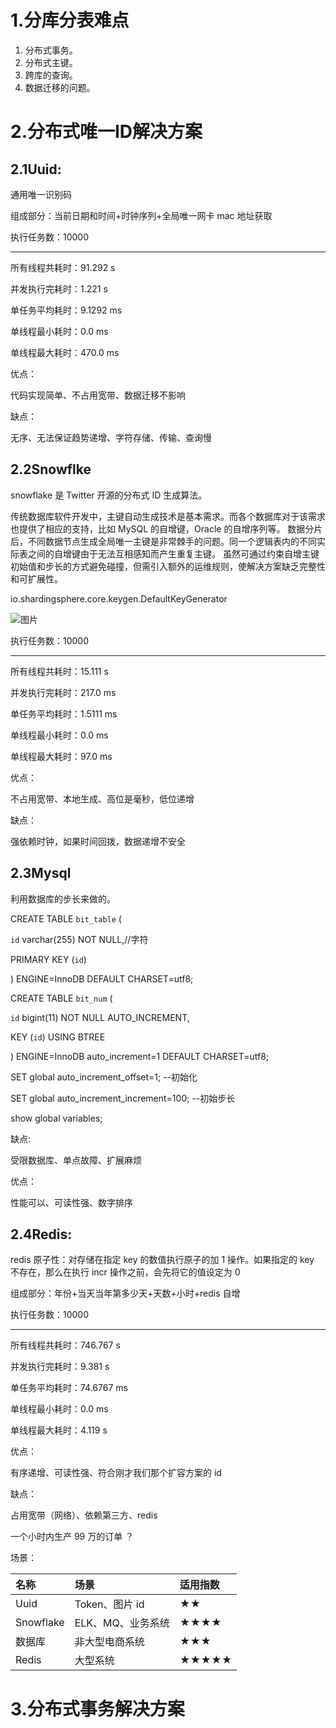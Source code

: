 # 1.分库分表难点

1. 分布式事务。
2. 分布式主键。
3. 跨库的查询。
4. 数据迁移的问题。
# 2.分布式唯一ID解决方案

## 2.1Uuid:

通用唯一识别码

组成部分：当前日期和时间+时钟序列+全局唯一网卡 mac 地址获取

执行任务数：10000

------------------------

所有线程共耗时：91.292 s

并发执行完耗时：1.221 s

单任务平均耗时：9.1292 ms

单线程最小耗时：0.0 ms

单线程最大耗时：470.0 ms

优点：

代码实现简单、不占用宽带、数据迁移不影响

缺点：

无序、无法保证趋势递增、字符存储、传输、查询慢

## 2.2Snowflke

snowflake 是 Twitter 开源的分布式 ID 生成算法。

传统数据库软件开发中，主键自动生成技术是基本需求。而各个数据库对于该需求也提供了相应的支持，比如 MySQL 的自增键，Oracle 的自增序列等。 数据分片后，不同数据节点生成全局唯一主键是非常棘手的问题。同一个逻辑表内的不同实际表之间的自增键由于无法互相感知而产生重复主键。 虽然可通过约束自增主键初始值和步长的方式避免碰撞，但需引入额外的运维规则，使解决方案缺乏完整性和可扩展性。

io.shardingsphere.core.keygen.DefaultKeyGenerator

![图片](https://uploader.shimo.im/f/ztb2zLTFzRgxq45R.png!thumbnail?fileGuid=XRRjXP9qKyQythhr)

执行任务数：10000

------------------------

所有线程共耗时：15.111 s

并发执行完耗时：217.0 ms

单任务平均耗时：1.5111 ms

单线程最小耗时：0.0 ms

单线程最大耗时：97.0 ms

优点：

不占用宽带、本地生成、高位是毫秒，低位递增

缺点：

强依赖时钟，如果时间回拨，数据递增不安全

## 2.3Mysql

利用数据库的步长来做的。

CREATE TABLE `bit_table` (

`id` varchar(255) NOT NULL,//字符

PRIMARY KEY (`id`)

) ENGINE=InnoDB DEFAULT CHARSET=utf8;

CREATE TABLE `bit_num` (

`id` bigint(11) NOT NULL AUTO_INCREMENT,

KEY (`id`) USING BTREE

) ENGINE=InnoDB  auto_increment=1 DEFAULT CHARSET=utf8;

SET  global  auto_increment_offset=1; --初始化

SET global auto_increment_increment=100; --初始步长

show global variables;

缺点:

受限数据库、单点故障、扩展麻烦

优点：

性能可以、可读性强、数字排序

## 2.4Redis:

redis 原子性：对存储在指定 key 的数值执行原子的加 1 操作。如果指定的 key 不存在，那么在执行 incr 操作之前，会先将它的值设定为 0

组成部分：年份+当天当年第多少天+天数+小时+redis 自增

执行任务数：10000

------------------------

所有线程共耗时：746.767 s

并发执行完耗时：9.381 s

单任务平均耗时：74.6767 ms

单线程最小耗时：0.0 ms

单线程最大耗时：4.119 s

优点：

有序递增、可读性强、符合刚才我们那个扩容方案的 id

缺点：

占用宽带（网络）、依赖第三方、redis

一个小时内生产 99 万的订单 ？

场景：

|名称|场景|适用指数|
|:----|:----|:----|
|Uuid|Token、图片 id|★★|
|Snowflake|ELK、MQ、业务系统|★★★★|
|数据库|非大型电商系统|★★★|
|Redis|大型系统|★★★★★|

# 3.分布式事务解决方案


